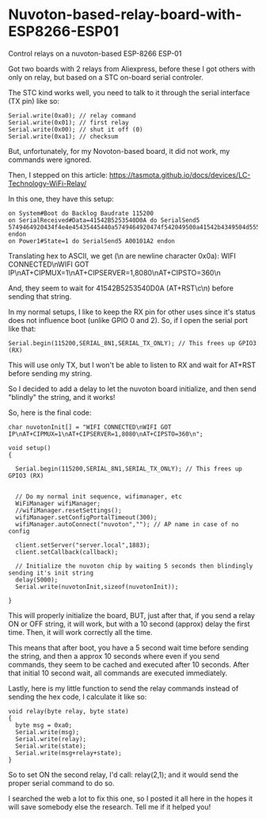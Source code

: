 # Nuvoton-based-relay-board-with-ESP8266-ESP01
Control relays on a nuvoton-based ESP-8266 ESP-01

Got two boards with 2 relays from Aliexpress, before these I got others with only on relay, but based on a STC on-board serial controler.

The STC kind works well, you need to talk to it through the serial interface (TX pin) like so:

```
Serial.write(0xa0); // relay command
Serial.write(0x01); // first relay
Serial.write(0x00); // shut it off (0)
Serial.write(0xa1); // checksum
```

But, unfortunately, for my Novoton-based board, it did not work, my commands were ignored.

Then, I stepped on this article: https://tasmota.github.io/docs/devices/LC-Technology-WiFi-Relay/

In this one, they have this setup:
```
on System#Boot do Backlog Baudrate 115200
on SerialReceived#Data=41542B5253540D0A do SerialSend5 5749464920434f4e4e45435445440a5749464920474f542049500a41542b4349504d55583d310a41542b4349505345525645523d312c383038300a41542b43495053544f3d333630 endon
on Power1#State=1 do SerialSend5 A00101A2 endon
```

Translating hex to ASCII, we get (\n are newline character 0x0a):
    WIFI CONNECTED\nWIFI GOT IP\nAT+CIPMUX=1\nAT+CIPSERVER=1,8080\nAT+CIPSTO=360\n

And, they seem to wait for 41542B5253540D0A (AT+RST\c\n) before sending that string.

In my normal setups, I like to keep the RX pin for other uses since it's status does not influence boot (unlike GPIO 0 and 2). So, if I open the serial port like that:

    Serial.begin(115200,SERIAL_8N1,SERIAL_TX_ONLY); // This frees up GPIO3 (RX)
This will use only TX, but I won't be able to listen to RX and wait for AT+RST before sending my string.

So I decided to add a delay to let the nuvoton board initialize, and then send "blindly" the string, and it works!

So, here is the final code:

```
char nuvotonInit[] = "WIFI CONNECTED\nWIFI GOT IP\nAT+CIPMUX=1\nAT+CIPSERVER=1,8080\nAT+CIPSTO=360\n";

void setup()
{
  
  Serial.begin(115200,SERIAL_8N1,SERIAL_TX_ONLY); // This frees up GPIO3 (RX)

  
  // Do my normal init sequence, wifimanager, etc
  WiFiManager wifiManager;
  //wifiManager.resetSettings();
  wifiManager.setConfigPortalTimeout(300);
  wifiManager.autoConnect("nuvoton",""); // AP name in case of no config
  
  client.setServer("server.local",1883);
  client.setCallback(callback);

  // Initialize the nuvoton chip by waiting 5 seconds then blindingly sending it's init string
  delay(5000);
  Serial.write(nuvotonInit,sizeof(nuvotonInit));
  
}
```
This will properly initialize the board, BUT, just after that, if you send a relay ON or OFF string, it will work, but with a 10 second (approx) delay the first time. Then, it will work correctly all the time.

This means that after boot, you have a 5 second wait time before sending the string, and then a approx 10 seconds where even if you send commands, they seem to be cached and executed after 10 seconds. After that initial 10 second wait, all commands are executed immediately.

Lastly, here is my little function to send the relay commands instead of sending the hex code, I calculate it like so:

```
void relay(byte relay, byte state)
{
  byte msg = 0xa0;
  Serial.write(msg);
  Serial.write(relay);
  Serial.write(state);
  Serial.write(msg+relay+state);
}
```

So to set ON the second relay, I'd call: relay(2,1); and it would send the proper serial command to do so.

I searched the web a lot to fix this one, so I posted it all here in the hopes it will save somebody else the research. Tell me if it helped you!
